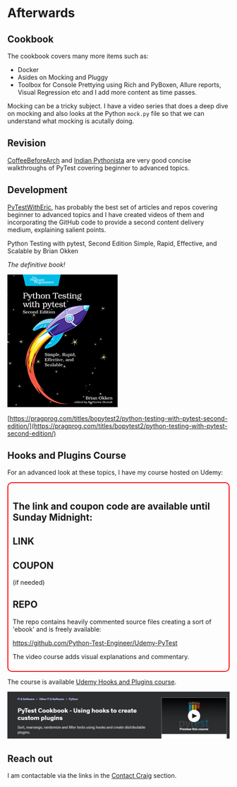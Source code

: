 # Afterwards

## Cookbook

The cookbook covers many more items such as:

- Docker
- Asides on Mocking and Pluggy
- Toolbox for Console Prettying using Rich and PyBoxen, Allure reports, Visual Regression etc and I add more content as time passes.

Mocking can be a tricky subject. I have a video series that does a deep dive on mocking and also looks at the Python `mock.py` file so that we can understand what mocking is acutally doing.

## Revision 

[CoffeeBeforeArch](https://www.youtube.com/playlist?list=PLxNPSjHT5qvuZ_JT1bknzrS8YqLiMjNpS) and [Indian Pythonista](https://www.youtube.com/playlist?list=PLyb_C2HpOQSBWGekd7PfhHnb9GnqDgrxS) are very good concise walkthroughs of PyTest covering beginner to advanced topics.


## Development

[PyTestWithEric](https://pytest-with-eric.com/), has probably the best set of articles and repos covering beginner to advanced topics and I have created videos of them and incorporating the GitHub code to provide a second content delivery medium, explaining salient points.


Python Testing with pytest, Second Edition
Simple, Rapid, Effective, and Scalable
by Brian Okken

*The definitive book!*

![Brian Okken](../images/okken-book.jpg)

[https://pragprog.com/titles/bopytest2/python-testing-with-pytest-second-edition/](https://pragprog.com/titles/bopytest2/python-testing-with-pytest-second-edition/)

## Hooks and Plugins Course

For an advanced look at these topics, I have my course hosted on Udemy:

<div style="border:2px solid red; padding: 10px 10px;border-radius:10px">

<h2>The link and coupon code are available until Sunday Midnight: </h2>

<h2>LINK</h2> 

<h2>COUPON</h2> 
(if needed)

<h2>REPO</h2>

<p>The repo contains heavily commented source files creating a sort of 'ebook' and is freely available:</p>
<p>
<a href="https://github.com/Python-Test-Engineer/Udemy-PyTest">https://github.com/Python-Test-Engineer/Udemy-PyTest</a>
</p>
<p>
The video course adds visual explanations and commentary.
</p>
</div>





The course is available [Udemy Hooks and Plugins course](https://www.udemy.com/course/pytest-cookbook-using-hooks-to-create-custom-plugins/).

![PyTest - hooks and plugins](../images/craig/udemy-hooks.png)


## Reach out

I am contactable via the links in the [Contact Craig](https://pytest-cookbook.com/craig/contact/) section.

<br>